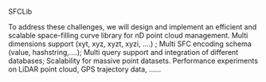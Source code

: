 SFCLib

To address these challenges, we will design and implement an efficient and scalable space-filling curve library for nD point cloud management.
 Multi dimensions support (xyt, xyz, xyzt, xyzi, ….) ;
 Multi SFC encoding schema (value, hashstring,….);
 Multi query support and integration of different databases;
 Scalability for massive point datasets.
 Performance experiments on LiDAR point cloud, GPS trajectory data, ……
